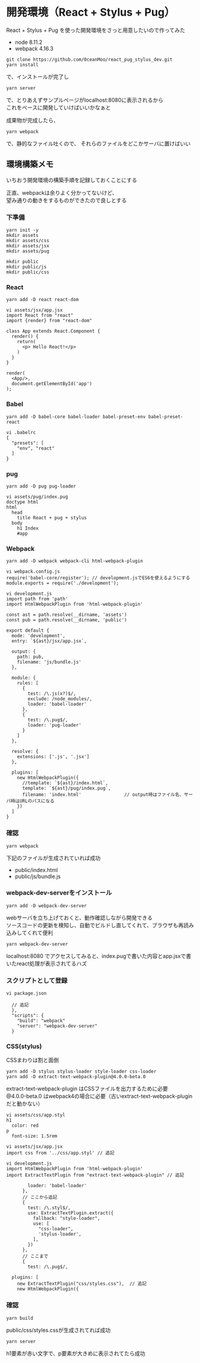 開発環境（React + Stylus + Pug）
====
React + Stylus + Pug を使った開発環境をさっと用意したいので作ってみた

* node 8.11.2
* webpack 4.16.3

```
git clone https://github.com/0ceanMoo/react_pug_stylus_dev.git
yarn install
```

で、インストールが完了し

```
yarn server
```

で、とりあえずサンプルページがlocalhost:8080に表示されるから  
これをベースに開発していけばいいかなぁと

成果物が完成したら、

```
yarn webpack
```

で、静的なファイル吐くので、
それらのファイルをどこかサーバに置けばいい


環境構築メモ
----
いちおう開発環境の構築手順を記録しておくことにする

正直、webpackは余りよく分かってないけど、  
望み通りの動きをするものができたので良しとする

### 下準備
```
yarn init -y
mkdir assets
mkdir assets/css
mkdir assets/jsx
mkdir assets/pug

mkdir public
mkdir public/js
mkdir public/css
```

### React
```
yarn add -D react react-dom
```

```
vi assets/jsx/app.jsx
import React from "react"
import {render} from "react-dom"

class App extends React.Component {
  render() {
    return(
      <p> Hello React!</p>
    )
  }
}

render(
  <App/>,
  document.getElementById('app')
);
```

### Babel
```
yarn add -D babel-core babel-loader babel-preset-env babel-preset-react
```

```
vi .babelrc
{
  "presets": [
    "env", "react"
  ]
}
```

### pug
```
yarn add -D pug pug-loader
```

```
vi assets/pug/index.pug
doctype html
html
  head
    title React + pug + stylus
  body
    h1 Index
    #app
```



### Webpack
```
yarn add -D webpack webpack-cli html-webpack-plugin
```

```
vi webpack.config.js
require('babel-core/register'); // development.jsでES6を使えるようにする
module.exports = require('./development');
```

```
vi development.js
import path from 'path'
import HtmlWebpackPlugin from 'html-webpack-plugin'

const ast = path.resolve(__dirname, 'assets')
const pub = path.resolve(__dirname, 'public')

export default {
  mode: 'development',
  entry: `${ast}/jsx/app.jsx`,

  output: {
    path: pub,
    filename: 'js/bundle.js'
  },

  module: {
    rules: [
      {
        test: /\.js(x?)$/,
        exclude: /node_modules/,
        loader: 'babel-loader'
      },
      {
        test: /\.pug$/,
        loader: 'pug-loader'
      }
    ]
  },

  resolve: {
    extensions: ['.js', '.jsx']
  },

  plugins: [
    new HtmlWebpackPlugin({
      //template: `${ast}/index.html`,
      template: `${ast}/pug/index.pug`,
      filename: 'index.html'                // output時はファイル名、サーバ時はURLのパスになる
    })
  ]
}
```

### 確認
```
yarn webpack
```

下記のファイルが生成されていれば成功

* public/index.html
* public/js/bundle.js


### webpack-dev-serverをインストール
```
yarn add -D webpack-dev-server
```

webサーバを立ち上げておくと、動作確認しながら開発できる  
ソースコードの更新を検知し、自動でビルドし直してくれて、ブラウザも再読み込みしてくれて便利

```
yarn webpack-dev-server
```


localhost:8080 でアクセスしてみると、index.pugで書いた内容とapp.jsxで書いたreact処理が表示されてるハズ


### スクリプトとして登録

```
vi package.json

  // 追記
  },
  "scripts": {
    "build": "webpack"
    "server": "webpack-dev-server"
  }
```



### CSS(stylus)
CSSまわりは割と面倒

```
yarn add -D stylus stylus-loader style-loader css-loader
yarn add -D extract-text-webpack-plugin@4.0.0-beta.0
```

extract-text-webpack-plugin はCSSファイルを出力するために必要  
@4.0.0-beta.0 はwebpack4の場合に必要（古いextract-text-webpack-pluginだと動かない）

```
vi assets/css/app.styl
h1
  color: red
p
  font-size: 1.5rem
```

```
vi assets/jsx/app.jsx
import css from '../css/app.styl' // 追記
```

```
vi development.js
import HtmlWebpackPlugin from 'html-webpack-plugin'
import ExtractTextPlugin from "extract-text-webpack-plugin" // 追記

        loader: 'babel-loader'
      },
      // ここから追記
      {
        test: /\.styl$/,
        use: ExtractTextPlugin.extract({
          fallback: "style-loader",
          use: [
            "css-loader",
            'stylus-loader',
          ],
        })
      },
      // ここまで
      {
        test: /\.pug$/,

  plugins: [
    new ExtractTextPlugin("css/styles.css"),  // 追記
    new HtmlWebpackPlugin({
```

### 確認
```
yarn build
```

public/css/styles.cssが生成されてれば成功

```
yarn server
```

h1要素が赤い文字で、p要素が大きめに表示されてたら成功

